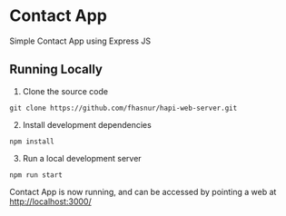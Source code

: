 # Contact App

Simple Contact App using Express JS

## Running Locally

1. Clone the source code

```
git clone https://github.com/fhasnur/hapi-web-server.git
```

2. Install development dependencies

```
npm install
```

3. Run a local development server

```
npm run start
```

Contact App is now running, and can be accessed by pointing a web at [http://localhost:3000/](http://localhost:3000/)

